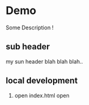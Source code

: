 # Demo

Some Description !

## sub header

my sun header 
blah blah blah..

## local development

1. open index.html open